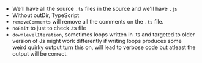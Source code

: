 - We'll have all the source `.ts` files in the source and we'll have `.js`
- Without outDir, TypeScript
- `removeComments` will remove all the comments on the `.ts` file.
- `noEmit` to just to check .ts file
- `downlevelIteration`, sometimes loops written in .ts and targeted to older version of Js might work differently if writing loops produces some weird quirky output turn this on, will lead to verbose code but atleast the output will be correct.